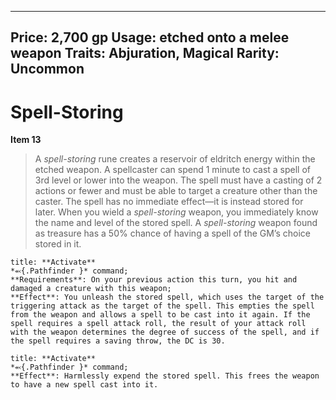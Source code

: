 
---
Price: 2,700 gp
Usage: etched onto a melee weapon
Traits: Abjuration, Magical
Rarity: Uncommon
---

# Spell-Storing

**Item 13**

> A *spell-storing* rune creates a reservoir of eldritch energy within the etched weapon. A spellcaster can spend 1 minute to cast a spell of 3rd level or lower into the weapon. The spell must have a casting of 2 actions or fewer and must be able to target a creature other than the caster. The spell has no immediate effect—it is instead stored for later. When you wield a *spell-storing* weapon, you immediately know the name and level of the stored spell. A *spell-storing* weapon found as treasure has a 50% chance of having a spell of the GM’s choice stored in it.

```ad-embed-ability
title: **Activate**
*⬻{.Pathfinder }* command; 
**Requirements**: On your previous action this turn, you hit and damaged a creature with this weapon;
**Effect**: You unleash the stored spell, which uses the target of the triggering attack as the target of the spell. This empties the spell from the weapon and allows a spell to be cast into it again. If the spell requires a spell attack roll, the result of your attack roll with the weapon determines the degree of success of the spell, and if the spell requires a saving throw, the DC is 30.

```

```ad-embed-ability
title: **Activate**
*⬻{.Pathfinder }* command; 
**Effect**: Harmlessly expend the stored spell. This frees the weapon to have a new spell cast into it.

```
